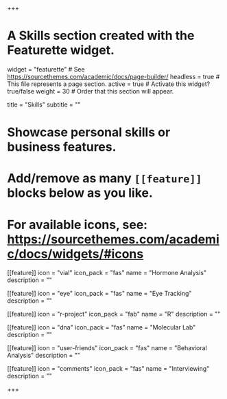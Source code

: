 +++
# A Skills section created with the Featurette widget.
widget = "featurette"  # See https://sourcethemes.com/academic/docs/page-builder/
headless = true  # This file represents a page section.
active = true  # Activate this widget? true/false
weight = 30  # Order that this section will appear.

title = "Skills"
subtitle = ""

# Showcase personal skills or business features.
# 
# Add/remove as many `[[feature]]` blocks below as you like.
# 
# For available icons, see: https://sourcethemes.com/academic/docs/widgets/#icons

  
[[feature]]
  icon = "vial"
  icon_pack = "fas"
  name = "Hormone Analysis"
  description = ""  
  
[[feature]]
  icon = "eye"
  icon_pack = "fas"
  name = "Eye Tracking"
  description = ""

[[feature]]
  icon = "r-project"
  icon_pack = "fab"
  name = "R"
  description = ""

[[feature]]
  icon = "dna"
  icon_pack = "fas"
  name = "Molecular Lab"
  description = ""

[[feature]]
  icon = "user-friends"
  icon_pack = "fas"
  name = "Behavioral Analysis"
  description = ""

[[feature]]
  icon = "comments"
  icon_pack = "fas"
  name = "Interviewing"
  description = ""

+++
